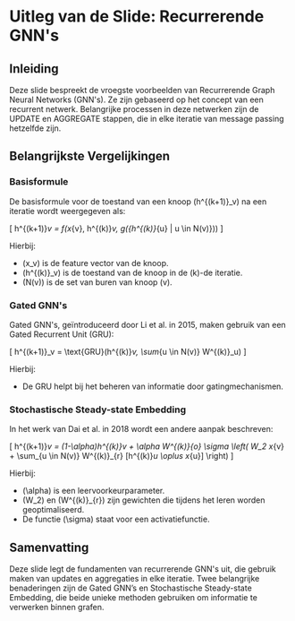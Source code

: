 # Uitleg van de Slide: Recurrerende GNN's

## Inleiding
Deze slide bespreekt de vroegste voorbeelden van Recurrerende Graph Neural Networks (GNN's). Ze zijn gebaseerd op het concept van een recurrent netwerk. Belangrijke processen in deze netwerken zijn de UPDATE en AGGREGATE stappen, die in elke iteratie van message passing hetzelfde zijn.

## Belangrijkste Vergelijkingen

### Basisformule
De basisformule voor de toestand van een knoop \(h^{(k+1)}_v\) na een iteratie wordt weergegeven als:

\[ 
h^{(k+1)}_v = f(x_{v}, h^{(k)}_v, g(\{h^{(k)}_{u} | u \in N(v)\})) 
\]

Hierbij:
- \(x_v\) is de feature vector van de knoop.
- \(h^{(k)}_v\) is de toestand van de knoop in de \(k\)-de iteratie.
- \(N(v)\) is de set van buren van knoop \(v\).

### Gated GNN's
Gated GNN's, geïntroduceerd door Li et al. in 2015, maken gebruik van een Gated Recurrent Unit (GRU):

\[ 
h^{(k+1)}_v = \text{GRU}(h^{(k)}_v, \sum_{u \in N(v)} W^{(k)}_u) 
\]

Hierbij:
- De GRU helpt bij het beheren van informatie door gatingmechanismen.

### Stochastische Steady-state Embedding
In het werk van Dai et al. in 2018 wordt een andere aanpak beschreven:

\[ 
h^{(k+1)}_v = (1-\alpha)h^{(k)}_v + \alpha W^{(k)}_{o} \sigma \left( W_2 x_{v} + \sum_{u \in N(v)} W^{(k)}_{r} [h^{(k)}_u \oplus x_{u}] \right) 
\]

Hierbij:
- \(\alpha\) is een leervoorkeurparameter.
- \(W_2\) en \(W^{(k)}_{r}\) zijn gewichten die tijdens het leren worden geoptimaliseerd.
- De functie \(\sigma\) staat voor een activatiefunctie.

## Samenvatting
Deze slide legt de fundamenten van recurrerende GNN's uit, die gebruik maken van updates en aggregaties in elke iteratie. Twee belangrijke benaderingen zijn de Gated GNN’s en Stochastische Steady-state Embedding, die beide unieke methoden gebruiken om informatie te verwerken binnen grafen.